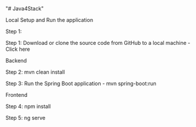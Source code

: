 "# Java4Stack" 


Local Setup and Run the application


Step 1: 

Step 1: Download or clone the source code from GitHub to a local machine - Click here



Backend


Step 2: mvn clean install


Step 3: Run the Spring Boot application - mvn spring-boot:run



Frontend


Step 4: npm install 


Step 5: ng serve